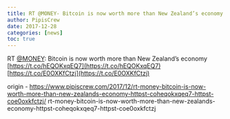 ```yaml
---
title: RT @MONEY- Bitcoin is now worth more than New Zealand’s economy https-//t.co/hEQOKxqEQ7 https-//t.co/E0OXKfCtzj
author: PipisCrew
date: 2017-12-28
categories: [news]
toc: true
---
```


RT [@MONEY](https://twitter.com/@MONEY): Bitcoin is now worth more than New Zealand’s economy [https://t.co/hEQOKxqEQ7](https://t.co/hEQOKxqEQ7) [https://t.co/E0OXKfCtzj](https://t.co/E0OXKfCtzj)

origin - https://www.pipiscrew.com/2017/12/rt-money-bitcoin-is-now-worth-more-than-new-zealands-economy-httpst-coheqokxqeq7-httpst-coe0oxkfctzj/ rt-money-bitcoin-is-now-worth-more-than-new-zealands-economy-httpst-coheqokxqeq7-httpst-coe0oxkfctzj